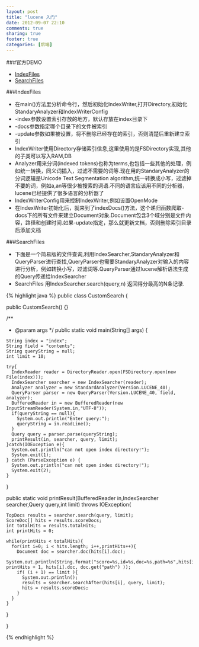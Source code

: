 ```yaml
---
layout: post
title: "lucene 入门"
date: 2012-09-07 22:10
comments: true
sharing: true
footer: true
categories: [后端]
---
```


###官方DEMO

+ [IndexFiles](http://lucene.apache.org/core/4_0_0-BETA/demo/src-html/org/apache/lucene/demo/IndexFiles.html)
+ [SearchFiles](http://lucene.apache.org/core/4_0_0-BETA/demo/src-html/org/apache/lucene/demo/SearchFiles.html) 

###IndexFiles

+ 在main()方法里分析命令行，然后初始化IndexWriter,打开Directory,初始化StandaryAnalyzer和IndexWriterConfig
+ -index参数设置索引存放的地方，默认存放在index目录下
+ -docs参数指定哪个目录下的文件被索引
+ -update参数如果被设置，将不删除已经存在的索引，否则清楚后重新建立索引
+ IndexWriter使用Directory存储索引信息,这里使用的是FSDirectory实现,其他的子类可以写入RAM,DB
+ Analyzer用来分词(indexed tokens)也称为terms,也包括一些其他的处理，例如统一转换，同义词插入，过滤不需要的词等.现在用的StandaryAnalyzer的分词逻辑是Unicode Text Segmentation algorithm,统一转换成小写，过滤掉不要的词，例如a,an等很少被搜索的词语.不同的语言应该用不同的分析器，lucene已经提供了很多语言的分析器了
+ IndexWriterConfig用来控制IndexWriter,例如设置OpenMode
+ 在IndexWriter初始化后，就来到了indexDocs()方法，这个递归函数爬取-docs下的所有文件来建立Document对象.Document包含3个域分别是文件内容，路径和创建时间.如果-update指定，那么就更新文档，否则删除索引目录后添加文档 


###SearchFiles

+ 下面是一个简易版的文件查询,利用IndexSearcher,StandaryAnalyzer和QueryParser进行查找,QueryParser也需要StandaryAnalyzer对输入的内容进行分析，例如转换小写，过滤词等.QueryParser通过lucene解析语法生成的Query传递给IndexSearcher
+ SearchFiles 用IndexSearcher.search(query,n) 返回得分最高的N条记录.

{% highlight java %}
public class CustomSearch {
  
  public CustomSearch() {}
  
  /**
   * @param args
   */
  public static void main(String[] args) {
    
    String index = "index";
    String field = "contents";
    String queryString = null;
    int limit = 10;
    
    try{
      IndexReader reader = DirectoryReader.open(FSDirectory.open(new File(index)));
      IndexSearcher searcher = new IndexSearcher(reader);
      Analyzer analyzer = new StandardAnalyzer(Version.LUCENE_40);
      QueryParser parser = new QueryParser(Version.LUCENE_40, field, analyzer);
      BufferedReader in = new BufferedReader(new InputStreamReader(System.in,"UTF-8"));
      if(queryString == null){
        System.out.println("Enter query:");
        queryString = in.readLine();
      }
      Query query = parser.parse(queryString);
      printResult(in, searcher, query, limit);
    }catch(IOException e){
      System.out.println("can not open index directory!");
      System.exit(1);
    } catch (ParseException e) {
      System.out.println("can not open index directory!");
      System.exit(2);
    }
  }
  
  public static void printResult(BufferedReader in,IndexSearcher searcher,Query query,int limit) throws IOException{
    
    TopDocs results = searcher.search(query, limit);
    ScoreDoc[] hits = results.scoreDocs;
    int totalHits = results.totalHits;
    int printHits = 0;
    
    while(printHits < totalHits){
      for(int i=0; i < hits.length; i++,printHits++){
        Document doc = searcher.doc(hits[i].doc);
        System.out.println(String.format("score=%s,id=%s,doc=%s,path=%s",hits[i].score, printHits + 1, hits[i].doc, doc.get("path") ));
        if( (i + 1) == limit ){
          System.out.println();
          results = searcher.searchAfter(hits[i], query, limit);
          hits = results.scoreDocs;
        }
      }
    }
  }
  
}

{% endhighlight %}
